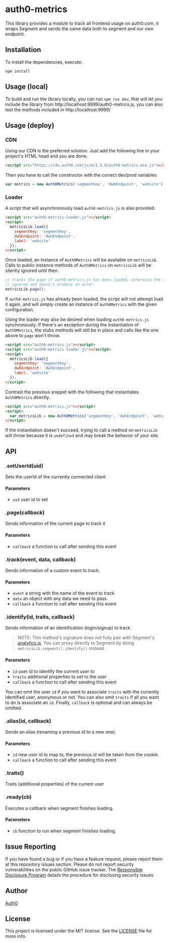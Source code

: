 # auth0-metrics

This library provides a module to track all frontend usage on auth0.com, it wraps Segment and sends the same data both to segment and our own endpoint.

## Installation

To install the dependencies, execute:

`npm install`



## Usage (local)
To build and run the library locally, you can run
`npm run dev`, that will let you include the library from http://localhost:9999/auth0-metrics.js, you can also test the methods included in http://localhost:9999/

## Usage (deploy)

### CDN

Using our CDN is the preferred solution. Just add the following line in your project's HTML head and you are done.

```html
<script src="https://cdn.auth0.com/js/m/1.5.0/auth0-metrics.min.js"></script>
```

Then you have to call the constructor with the correct dev/prod variables

```javascript
var metrics = new Auth0Metrics('segmentKey', 'dwhEndpoint', 'website');
```

### Loader

A script that will asynchronously load `auth0-metrics.js` is also provided.

```html
<script src="auth0-metrics-loader.js"></script>
<script>
  metricsLib.load({
    segmentKey: 'segmentKey',
    dwhEndpoint: 'dwhEndpoint',
    label: 'website'
  });
</script>
```

Once loaded, an instance of `Auth0Metrics` will be available on `metricsLib`. Calls to public instance methods of `Auth0Metrics` on `metricsLib` will be silently ignored until then.

```js
// tracks the page if auth0-metrics.js has been loaded, otherwise the call is
// ignored and doesn't produce an error.
metricsLib.page();
```

If `auth0-metrics.js` has already been loaded, the script will not attempt load it again, and will simply create an instance of `Auth0Metrics` with the given configuration.

Using the loader may also be desired when loading `auth0-metrics.js` synchronously. If there's an exception during the instantiation of `Auth0Metrics`, the stubs methods will still be in place and calls like the one above to `page` won't throw.

```html
<script src="auth0-metrics.js"></script>
<script src="auth0-metrics-loader.js"></script>
<script>
  metricsLib.load({
    segmentKey: 'segmentKey',
    dwhEndpoint: 'dwhEndpoint',
    label: 'website'
  });
</script>
```

Contrast the previous snippet with the following that instantiates `Auth0Metrics` directly.

```html
<script src="auth0-metrics.js"></script>
<script>
  var metricsLib = new Auth0Metrics('segmentKey', 'dwhEndpoint', 'website');
</script>
```

If the instantiation doesn't succeed, trying to call a method on `metricsLib` will throw because it is `undefined` and may break the behavior of your site.

## API


### .setUserId(uid)
Sets the userId of the currently connected client
#### Parameters
* `uid` user id to set

### .page(callback)
Sends information of the current page to track it
#### Parameters
* `callback` a function to call after sending this event

### .track(event, data, callback)
Sends information of a custom event to track.
#### Parameters
* `event` a string with the name of the event to track
* `data` an object with any data we need to pass
* `callback` a function to call after sending this event

### .identify(id, traits, callback)
Sends information of an identification (login/signup) to track.
> NOTE: This method's signature does not fully pair with Segment's [analytics.js](https://segment.com/docs/libraries/analytics.js/#identify). You can proxy directly to Segment by doing `metricsLib.segment().identify()` instead.

#### Parameters
* `id` user id to identify the current user to
* `traits` additional properties to set to the user
* `callback` a function to call after sending this event

You can omit the user `id` if you want to associate `traits` with the currently identified user, anonymous or not. You can also omit `traits` if all you want to do is associate an `id`. Finally, `callback` is optional and can always be omitted.

### .alias(id, callback)
Sends an alias (renaming a previous id to a new one).
#### Parameters
* `id` new user id to map to, the previous id will be taken from the cookie.
* `callback` a function to call after sending this event

### .traits()
Traits (additional properties) of the current user

### .ready(cb)
Executes a callback when segment finishes loading.
#### Parameters
* `cb` function to run when segment finishes loading.

## Issue Reporting

If you have found a bug or if you have a feature request, please report them at this repository issues section. Please do not report security vulnerabilities on the public GitHub issue tracker. The [Responsible Disclosure Program](https://auth0.com/whitehat) details the procedure for disclosing security issues.

## Author

[Auth0](auth0.com)

## License

This project is licensed under the MIT license. See the [LICENSE](LICENSE) file for more info.
